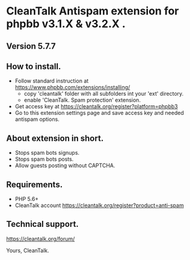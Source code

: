 CleanTalk Antispam extension for phpbb v3.1.X & v3.2.X .
============================================
## Version 5.7.7

## How to install.
  * Follow standard instruction at https://www.phpbb.com/extensions/installing/
    - copy 'cleantalk' folder with all subfolders int your 'ext' directory.
    - enable 'CleanTalk. Spam protection' extension.
  * Get access key at https://cleantalk.org/register?platform=phpbb3
  * Go to this extension settings page and save access key and needed antispam options.

## About extension in short.
  * Stops spam bots signups.
  * Stops spam bots posts.
  * Allow guests posting without CAPTCHA.

## Requirements.
  * PHP 5.6+
  * CleanTalk account https://cleantalk.org/register?product=anti-spam

## Technical support.
https://cleantalk.org/forum/


Yours, CleanTalk.
